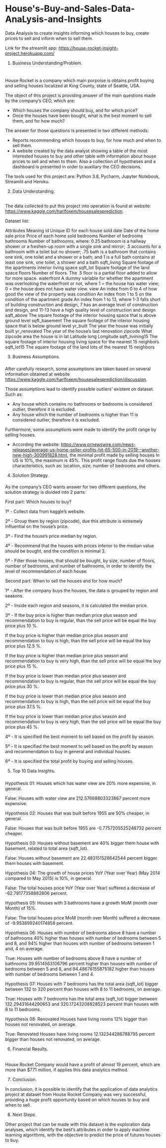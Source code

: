 # House's-Buy-and-Sales-Data-AnaLysis-and-Insights
Data Analysis to create insights informing which houses to buy, create prices to sell and inform when to sell them.

Link for the streamlit app: <https://house-rocket-insight-project.herokuapp.com/>

1. Business Understanding/Problem.<h1>

House Rocket is a company which main porpoise is obtains profit buying and selling houses localized at King County, state of Seattle, USA.

 The object of this project is providing answer of the main questions made by the company’s CEO, which are:
 
*	Which houses the company should buy, and for which price?
*	Once the houses have been bought, what is the best moment to sell them, and for how much?

 The answer for those questions is presented in two different methods:
 
*	 Reports recommending which houses to buy, for how much and when to sell them.
*	A website created by the data analyst showing a table of the most interested houses to buy and other table with information about house prices to sell and when to them. Also a collection of hypotheses and a dashboard is presented in order to auxiliary the CEO decisions.
 
The tools used for this project are: Python 3.8, Pycharm, Jupyter Notebook, Streamlit and Heroku.

2. Data Understanding.<h2>

The data collected to put this project into operation is found at website: <https://www.kaggle.com/harlfoxem/housesalesprediction>.

 Dataset list:
 
Attributes	Meaning
id	Unique ID for each house sold
date	Date of the home sale
price	Price of each home sold
bedrooms	Number of bedrooms
bathrooms	Number of bathrooms,
 where:  0.25 bathroom is a hallway shower or a freshen-up room with a single sink and mirror;
 .5 accounts for a bathroom with a toilet but no shower;
 .75 bath is a bathroom that contains one sink, one toilet and a shower or a bath; 
and 1 is a full bath contains at least one sink, one toilet, a shower and a bath
sqft_living	Square footage of the apartments interior living space
sqft_lot	Square footage of the land space
floors	Number of floors. The .5 floor is a partial floor added to allow for more space.
waterfront	A dummy variable for whether the apartment was overlooking the waterfront or not, where 1 = the house has water view; 0 = the house does not have water view. 
view	An index from 0 to 4 of how good the view of the property was
condition	An index from 1 to 5 on the condition of the apartment
grade	An index from 1 to 13, where 1-3 falls short of building construction and design, 7 has an average level of construction and design, and 11-13 have a high quality level of construction and design
sqft_above	The square footage of the interior housing space that is above ground level
sqft_basement	The square footage of the interior housing space that is below ground level
yr_built	 The year the house was initially built
yr_renovated	The year of the house’s last renovation
zipcode	What zipcode area the house is in
lat	Latitude
long	Longitude
sqft_livining15	The square footage of interior housing living space for the nearest 15 neighbors
sqft_lot15	The square footage of the land lots of the nearest 15 neighbors

3. Business Assumptions.<h3>

After carefully research, some assumptions are taken based on several information obtained at website <https://www.kaggle.com/harlfoxem/housesalesprediction/discussion>.
 
Those assumptions lead to identify possible outliers’ existent on dataset. Such as:
 
*	Any house which contains no bathrooms or bedrooms is considered outlier, therefore it is excluded.
*	Any house which the number of bedrooms is higher than 11 is considered outlier, therefore it is excluded.

Furthermore, some assumptions were made to identify the profit range by selling houses.
 
*	According the website: <https://www.prnewswire.com/news-releases/average-us-home-seller-profits-hit-65-500-in-2019--another-new-high-300991828.html>, the minimal profit made by selling houses In US is 10%, the maximum is 45%. This profit range flouts due the houses characteristics, such as: location, size, number of bedrooms and others. 

4. Solution Strategy.<h4>

As the company’s CEO wants answer for two different questions, the solution strategy is divided into 2 parts:

First part: Which houses to buy?
 
1º - Collect data from kaggle’s website.
 
2º - Group them by region (zipcode), due this attribute is extremely influential on the house’s price.   
 
3º - Find the house’s price median by region.
 
4º - Recommend that the houses with prices inferior to the median value should be bought, and the condition is minimal 3.  
 
5º - Filter those houses, that should be bought, by size, number of floors, number of bedrooms, and number of bathrooms, in order to identify the level of recommendation of each house. 

 
Second part: When to sell the houses and for how much?
 
1º - After the company buys the houses, the data is grouped by region and seasons.
 
2º - Inside each region and seasons, it is calculated the median price.   
 
3º - If the buy price is higher than median price plus season and recommendation to buy is regular, than the sell price will be equal the buy price plus 10 %. 
 
If the buy price is higher than median price plus season and recommendation to buy is high, than the sell price will be equal the buy price plus 12.5 %.
 
If the buy price is higher than median price plus season and recommendation to buy is very high, than the sell price will be equal the buy price plus 15 %.
 
If the buy price is lower than median price plus season and recommendation to buy is regular, than the sell price will be equal the buy price plus 30 %.
 
If the buy price is lower than median price plus season and recommendation to buy is high, than the sell price will be equal the buy price plus 37.5 %.
 
If the buy price is lower than median price plus season and recommendation to buy is very high, than the sell price will be equal the buy price plus 45 %.
 
4º - It is specified the best moment to sell based on the profit by season.
 
5º - It is specified the best moment to sell based on the profit by season and recommendation to buy in general and individual houses.
 
6º - It is specified the total profit by buying and selling houses.
 

5. Top 10 Data Insights.<h5>

Hypothesis 01: Houses which has water view are 20% more expensive, in general.
 
False: Houses with water view are 212.57668803323867 percent more expensive.

Hypothesis 02: Houses that was built before 1955 are 50% cheaper, in general.
 
False: Houses that was built before 1955 are -0.7757205525248732 percent cheaper.

Hypothesis 03: Houses without basement are 40% bigger them house with basement, related to total area (sqft_lot).
 
False: Houses without basement are 22.483151526642544 percent bigger them houses with basement.

Hypothesis 04: The growth of house prices YoY (Year over Year) (May 2014 compared to May 2015) is 10%, in general.
 
False: The total houses price YoY (Year over Year) suffered a decrease of -62.79177358882806 percent.

Hypothesis 05: Houses with 3 bathrooms have a growth MoM (month over Month) of 15%.
 
False: The total houses price MoM (month over Month) suffered a decrease of -9.953899240174858 percent.

Hypothesis 06: Houses with number of bedrooms above 8 have a number of bathrooms 40% higher than houses with number of bedrooms between 5 and 8, and 94% higher than houses with number of bedrooms between 1 and, 4 on average.
 
True: Houses with number of bedrooms above 8 have a number of bathrooms 39.9514563106796 percent higher than houses with number of bedrooms between 5 and 8, and 94.48676155875182 higher than houses with number of bedrooms between 1 and 4.

Hypothesis 07: Houses with 7 bedrooms has the total area (sqft_lot) bigger between 132 to 320 percent than houses with 8 to 11 bedrooms, on average.
 
True: Houses with 7 bedrooms has the total area (sqft_lot) bigger between 132.29431644290653 and 320.17243208828523 percent than houses with 8 to 11 bedrooms.

Hypothesis 08: Renovated Houses have living rooms 12% bigger than houses not renovated, on average.
 
True: Renovated Houses have living rooms 12.132344286788795 percent bigger than houses not renovated, on average.

6. Financial Results.<h6>

 House Rocket Company would have a profit of almost 19 percent, which are more than $771 million, if applies this data analytics method.

7. Conclusion.<h7>

In conclusion, it is possible to identify that the application of data analytics project at dataset from House Rocket Company was very successful, providing a huge profit opportunity based on which houses to buy and when to sell.

8. Next Steps.<h8>

Other project that can be made with this dataset is the exploration data analyses, which identify the best’s attributes in order to apply machine learning algorithms, with the objective to predict the price of futures houses to buy.



